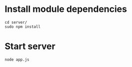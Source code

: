 # Install module dependencies

```
cd server/
sudo npm install
```


# Start server

```
node app.js
```
